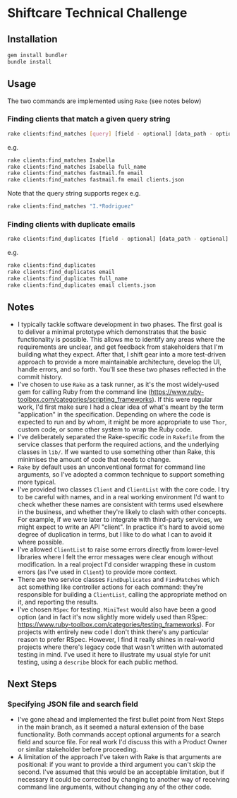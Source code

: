 # Shiftcare Technical Challenge

## Installation
```sh
gem install bundler
bundle install
```

## Usage
The two commands are implemented using `Rake` (see notes below)

### Finding clients that match a given query string
```sh
rake clients:find_matches [query] [field - optional] [data_path - optional]
```
e.g.
```sh
rake clients:find_matches Isabella
rake clients:find_matches Isabella full_name
rake clients:find_matches fastmail.fm email
rake clients:find_matches fastmail.fm email clients.json
```

Note that the query string supports regex e.g.
```sh
rake clients:find_matches "I.*Rodriguez"
```

### Finding clients with duplicate emails
```sh
rake clients:find_duplicates [field - optional] [data_path - optional]
```

e.g.
```sh
rake clients:find_duplicates
rake clients:find_duplicates email
rake clients:find_duplicates full_name
rake clients:find_duplicates email clients.json
```

## Notes

- I typically tackle software development in two phases. The first goal is to deliver a minimal prototype which demonstrates that the basic functionality is possible. This allows me to identify any areas where the requirements are unclear, and get feedback from stakeholders that I'm building what they expect. After that, I shift gear into a more test-driven approach to provide a more maintainable architecture, develop the UI, handle errors, and so forth. You'll see these two phases reflected in the commit history.
- I've chosen to use `Rake` as a task runner, as it's the most widely-used gem for calling Ruby from the command line (https://www.ruby-toolbox.com/categories/scripting_frameworks). If this were regular work, I'd first make sure I had a clear idea of what's meant by the term "application" in the specification. Depending on where the code is expected to run and by whom, it might be more appropriate to use `Thor`, custom code, or some other system to wrap the Ruby code.
- I've deliberately separated the Rake-specific code in `Rakefile` from the service classes that perform the required actions, and the underlying classes in `lib/`. If we wanted to use something other than Rake, this minimises the amount of code that needs to change.
- `Rake` by default uses an unconventional format for command line arguments, so I've adopted a common technique to support something more typical.
- I've provided two classes `Client` and `ClientList` with the core code. I try to be careful with names, and in a real working environment I'd want to check whether these names are consistent with terms used elsewhere in the business, and whether they're likely to clash with other concepts. For example, if we were later to integrate with third-party services, we might expect to write an API "client". In practice it's hard to avoid some degree of duplication in terms, but I like to do what I can to avoid it where possible.
- I've allowed `ClientList` to raise some errors directly from lower-level libraries where I felt the error messages were clear enough without modification. In a real project I'd consider wrapping these in custom errors (as I've used in `Client`) to provide more context.
- There are two service classes `FindDuplicates` and `FindMatches` which act something like controller actions for each command: they're responsible for building a `ClientList`, calling the appropriate method on it, and reporting the results.
- I've chosen `RSpec` for testing. `MiniTest` would also have been a good option (and in fact it's now slightly more widely used than RSpec: https://www.ruby-toolbox.com/categories/testing_frameworks). For projects with entirely new code I don't think there's any particular reason to prefer RSpec. However, I find it really shines in real-world projects where there's legacy code that wasn't written with automated testing in mind. I've used it here to illustrate my usual style for unit testing, using a `describe` block for each public method.

## Next Steps

### Specifying JSON file and search field
- I've gone ahead and implemented the first bullet point from Next Steps in the main branch, as it seemed a natural extension of the base functionality. Both commands accept optional arguments for a search field and source file. For real work I'd discuss this with a Product Owner or similar stakeholder before proceeding.
- A limitation of the approach I've taken with Rake is that arguments are positional: if you want to provide a third argument you can't skip the second. I've assumed that this would be an acceptable limitation, but if necessary it could be corrected by changing to another way of receiving command line arguments, without changing any of the other code.
